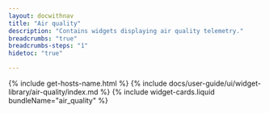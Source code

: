 ```yaml
---
layout: docwithnav
title: "Air quality"
description: "Contains widgets displaying air quality telemetry."
breadcrumbs: "true"
breadcrumbs-steps: "1"
hidetoc: "true"

---
```

{% include get-hosts-name.html %}
{% include docs/user-guide/ui/widget-library/air-quality/index.md %}
{% include widget-cards.liquid bundleName="air_quality" %}
